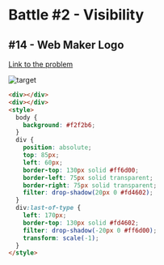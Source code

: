 # Battle #2 - Visibility

## #14 - Web Maker Logo

[Link to the problem](https://cssbattle.dev/play/14)

![target](https://cssbattle.dev/targets/14.png)

```html
<div></div>
<div></div>
<style>
  body {
    background: #f2f2b6;
  }
  div {
    position: absolute;
    top: 85px;
    left: 60px;
    border-top: 130px solid #ff6d00;
    border-left: 75px solid transparent;
    border-right: 75px solid transparent;
    filter: drop-shadow(20px 0 #fd4602);
  }
  div:last-of-type {
    left: 170px;
    border-top: 130px solid #fd4602;
    filter: drop-shadow(-20px 0 #ff6d00);
    transform: scale(-1);
  }
</style>
```
